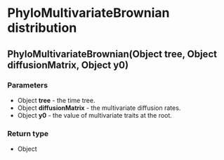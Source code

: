PhyloMultivariateBrownian distribution
======================================
PhyloMultivariateBrownian(Object **tree**, Object **diffusionMatrix**, Object **y0**)
-------------------------------------------------------------------------------------

### Parameters

- Object **tree** - the time tree.
- Object **diffusionMatrix** - the multivariate diffusion rates.
- Object **y0** - the value of multivariate traits at the root.

### Return type

- Object



